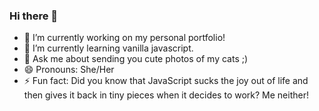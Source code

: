### Hi there 👋

- 🔭 I’m currently working on my personal portfolio!
- 🌱 I’m currently learning vanilla javascript.
- 💬 Ask me about sending you cute photos of my cats ;)
- 😄 Pronouns: She/Her
- ⚡ Fun fact: Did you know that JavaScript sucks the joy out of life and then gives it back in tiny pieces when it decides to work? Me neither!
